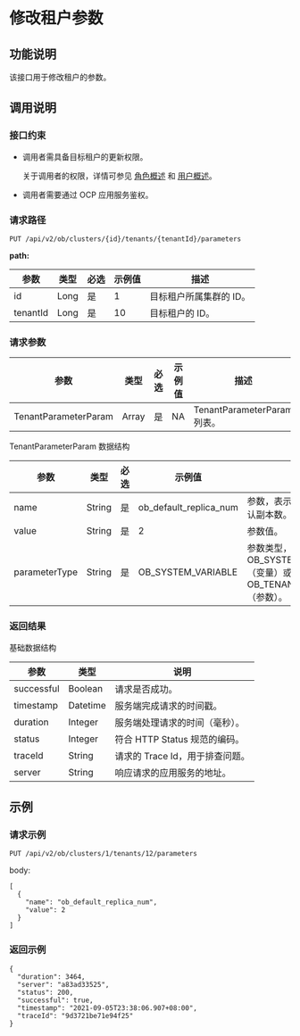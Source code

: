 修改租户参数 
===========================



功能说明 
-------------------------

该接口用于修改租户的参数。

调用说明 
-------------------------

### 接口约束 

* 调用者需具备目标租户的更新权限。

  关于调用者的权限，详情可参见 [角色概述](../../../1600.system-management-features/200.manage-users/200.manage-a-role/100.roles-overview.md) 和 [用户概述](../../../1600.system-management-features/200.manage-users/100.manage-a-user/100.users-overview.md)。
  

* 调用者需要通过 OCP 应用服务鉴权。

  




### 请求路径 

`PUT /api/v2/ob/clusters/{id}/tenants/{tenantId}/parameters`

**path:** 


|    参数    |  类型  | 必选 | 示例值 |      描述       |
|----------|------|----|-----|---------------|
| id       | Long | 是  | 1   | 目标租户所属集群的 ID。 |
| tenantId | Long | 是  | 10  | 目标租户的 ID。     |



### 请求参数 



|          参数          |  类型   | 必选 | 示例值 |            描述            |
|----------------------|-------|----|-----|--------------------------|
| TenantParameterParam | Array | 是  | NA  | TenantParameterParam 列表。 |



TenantParameterParam 数据结构


|  参数   |   类型   | 必选 |          示例值           |       描述        |
|-------|--------|----|------------------------|-----------------|
| name  | String | 是  | ob_default_replica_num | 参数，表示 OceanBase 默认副本数。 |
| value | String | 是  | 2                      | 参数值。            |
| parameterType | String | 是  | OB_SYSTEM_VARIABLE  | 参数类型，取值为 OB_SYSTEM_VARIABLE（变量）或 OB_TENANT_PARAMETER（参数）。  |



### 返回结果 

基础数据结构


|     参数     |    类型    |          说明           |
|------------|----------|-----------------------|
| successful | Boolean  | 请求是否成功。               |
| timestamp  | Datetime | 服务端完成请求的时间戳。          |
| duration   | Integer  | 服务端处理请求的时间（毫秒）。       |
| status     | Integer  | 符合 HTTP Status 规范的编码。 |
| traceId    | String   | 请求的 Trace Id，用于排查问题。  |
| server     | String   | 响应请求的应用服务的地址。         |



示例 
-----------------------

### 请求示例 

`PUT /api/v2/ob/clusters/1/tenants/12/parameters`

body:

```unknow
[
  {
    "name": "ob_default_replica_num",
    "value": 2
  }
]
```



### 返回示例 

```unknow
{
  "duration": 3464,
  "server": "a83ad33525",
  "status": 200,
  "successful": true,
  "timestamp": "2021-09-05T23:38:06.907+08:00",
  "traceId": "9d3721be71e94f25"
}
```


